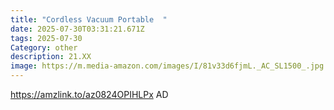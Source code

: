 ```yaml
---
title: "Cordless Vacuum Portable  "
date: 2025-07-30T03:31:21.671Z
tags: 2025-07-30
Category: other
description: 21.XX
image: https://m.media-amazon.com/images/I/81v33d6fjmL._AC_SL1500_.jpg
---
```

https://amzlink.to/az0824OPIHLPx     AD